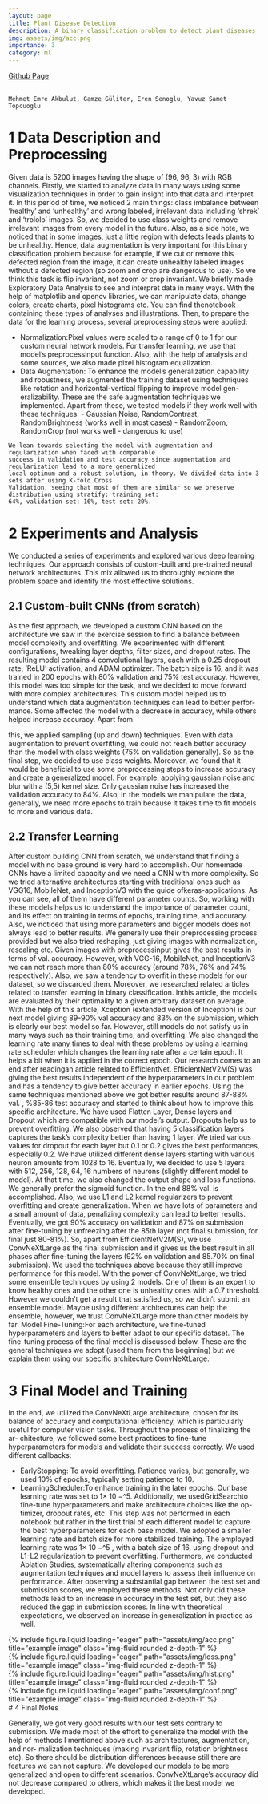```yaml
---
layout: page
title: Plant Disease Detection
description: A binary classification problem to detect plant diseases
img: assets/img/acc.png
importance: 3
category: ml
---
```

<a href="https://github.com/mehmetemreakbulut/plant-health-binary-classification">Github Page</a>
<br><br>

```
Mehmet Emre Akbulut, Gamze Güliter, Eren Senoglu, Yavuz Samet Topcuoglu
```
# 1 Data Description and Preprocessing

Given data is 5200 images having the shape of (96, 96, 3) with RGB channels. Firstly, we started to analyze
data in many ways using some visualization techniques in order to gain insight into that data and interpret it.
In this period of time, we noticed 2 main things: class imbalance between ‘healthy’ and ‘unhealthy’ and wrong
labeled, irrelevant data including ‘shrek’ and ‘trololo’ images. So, we decided to use class weights and remove
irrelevant images from every model in the future. Also, as a side note, we noticed that in some images, just
a little region with defects leads plants to be unhealthy. Hence, data augmentation is very important for this
binary classification problem because for example, if we cut or remove this defected region from the image, it
can create unhealthy labeled images without a defected region (so zoom and crop are dangerous to use). So we
think this task is flip invariant, not zoom or crop invariant. We briefly made Exploratory Data Analysis to see
and interpret data in many ways. With the help of matplotlib and opencv libraries, we can manipulate data,
change colors, create charts, pixel histograms etc. You can find thenotebook containing these types of analyses
and illustrations.
Then, to prepare the data for the learning process, several preprocessing steps were applied:

- Normalization:Pixel values were scaled to a range of 0 to 1 for our custom neural network models. For
    transfer learning, we use that model’s preprocessinput function. Also, with the help of analysis and some
    sources, we also made pixel histogram equalization.
- Data Augmentation: To enhance the model’s generalization capability and robustness, we augmented
    the training dataset using techniques like rotation and horizontal-vertical flipping to improve model gen-
    eralizability. These are the safe augmentation techniques we implemented. Apart from these, we tested
    models if they work well with these techniques:
       - Gaussian Noise, RandomContrast, RandomBrightness (works well in most cases)
       - RandomZoom, RandomCrop (not works well - dangerous to use)

```
We lean towards selecting the model with augmentation and regularization when faced with comparable
success in validation and test accuracy since augmentation and regularization lead to a more generalized
local optimum and a robust solution, in theory. We divided data into 3 sets after using K-fold Cross
Validation, seeing that most of them are similar so we preserve distribution using stratify: training set:
64%, validation set: 16%, test set: 20%.
```
# 2 Experiments and Analysis

We conducted a series of experiments and explored various deep learning techniques. Our approach consists
of custom-built and pre-trained neural network architectures. This mix allowed us to thoroughly explore the
problem space and identify the most effective solutions.

## 2.1 Custom-built CNNs (from scratch)

As the first approach, we developed a custom CNN based on the architecture we saw in the exercise session
to find a balance between model complexity and overfitting. We experimented with different configurations,
tweaking layer depths, filter sizes, and dropout rates. The resulting model contains 4 convolutional layers, each
with a 0.25 dropout rate, ’ReLU’ activation, and ADAM optimizer. The batch size is 16, and it was trained in
200 epochs with 80% validation and 75% test accuracy. However, this model was too simple for the task, and
we decided to move forward with more complex architectures.
This custom model helped us to understand which data augmentation techniques can lead to better perfor-
mance. Some affected the model with a decrease in accuracy, while others helped increase accuracy. Apart from


this, we applied sampling (up and down) techniques. Even with data augmentation to prevent overfitting, we
could not reach better accuracy than the model with class weights (75% on validation generally). So as the final
step, we decided to use class weights. Moreover, we found that it would be beneficial to use some preprocessing
steps to increase accuracy and create a generalized model. For example, applying gaussian noise and blur with
a (5,5) kernel size. Only gaussian noise has increased the validation accuracy to 84%. Also, in the models we
manipulate the data, generally, we need more epochs to train because it takes time to fit models to more and
various data.

## 2.2 Transfer Learning

After custom building CNN from scratch, we understand that finding a model with no base ground is very hard
to accomplish. Our homemade CNNs have a limited capacity and we need a CNN with more complexity. So we
tried alternative architectures starting with traditional ones such as VGG16, MobileNet, and InceptionV3 with
the guide ofkeras-applications. As you can see, all of them have different parameter counts. So, working with
these models helps us to understand the importance of parameter count, and its effect on training in terms of
epochs, training time, and accuracy. Also, we noticed that using more parameters and bigger models does not
always lead to better results. We generally use their preprocessing process provided but we also tried reshaping,
just giving images with normalization, rescaling etc. Given images with preprocessinput gives the best results
in terms of val. accuracy. However, with VGG-16, MobileNet, and InceptionV3 we can not reach more than
80% accuracy (around 78%, 76% and 74% respectively). Also, we saw a tendency to overfit in these models
for our dataset, so we discarded them. Moreover, we researched related articles related to transfer learning in
binary classification. Inthis article, the models are evaluated by their optimality to a given arbitrary dataset
on average. With the help of this article, Xception (extended version of Inception) is our next model giving
89-90% val accuracy and 83% on the submission, which is clearly our best model so far. However, still models
do not satisfy us in many ways such as their training time, and overfitting. We also changed the learning rate
many times to deal with these problems by using a learning rate scheduler which changes the learning rate after
a certain epoch. It helps a bit when it is applied in the correct epoch. Our research comes to an end after
readingan article related to EfficientNet. EfficientNetV2M(S) was giving the best results independent of the
hyperparameters in our problem and has a tendency to give better accuracy in earlier epochs. Using the same
techniques mentioned above we got better results around 87-88% val. , %85-86 test accuracy and started to
think about how to improve this specific architecture. We have used Flatten Layer, Dense layers and Dropout
which are compatible with our model’s output. Dropouts help us to prevent overfitting. We also observed that
having 5 classification layers captures the task’s complexity better than having 1 layer. We tried various values
for dropout for each layer but 0.1 or 0.2 gives the best performances, especially 0.2. We have utilized different
dense layers starting with various neuron amounts from 1028 to 16. Eventually, we decided to use 5 layers with
512, 256, 128, 64, 16 numbers of neurons (slightly different model to model). At that time, we also changed the
output shape and loss functions. We generally prefer the sigmoid function. In the end 88% val. is accomplished.
Also, we use L1 and L2 kernel regularizers to prevent overfitting and create generalization. When we have lots
of parameters and a small amount of data, penalizing complexity can lead to better results. Eventually, we
got 90% accuracy on validation and 87% on submission after fine-tuning by unfreezing after the 85th layer (not
final submission, for final just 80-81%). So, apart from EfficientNetV2M(S), we use ConvNeXtLarge as the final
submission and it gives us the best result in all phases after fine-tuning the layers (92% on validation and 85.70%
on final submission). We used the techniques above because they still improve performance for this model. With
the power of ConvNeXtLarge, we tried some ensemble techniques by using 2 models. One of them is an expert
to know healthy ones and the other one is unhealthy ones with a 0.7 threshold. However we couldn’t get a
result that satisfied us, so we didn’t submit an ensemble model. Maybe using different architectures can help
the ensemble, however, we trust ConvNeXtLarge more than other models by far.
Model Fine-Tuning:For each architecture, we fine-tuned hyperparameters and layers to better adapt to our
specific dataset. The fine-tuning process of the final model is discussed below. These are the general techniques
we adopt (used them from the beginning) but we explain them using our specific architecture ConvNeXtLarge.


# 3 Final Model and Training

In the end, we utilized the ConvNeXtLarge architecture, chosen for its balance of accuracy and computational
efficiency, which is particularly useful for computer vision tasks. Throughout the process of finalizing the ar-
chitecture, we followed some best practices to fine-tune hyperparameters for models and validate their success
correctly.
We used different callbacks:

- EarlyStopping: To avoid overfitting. Patience varies, but generally, we used 10% of epochs, typically
    setting patience to 10.
- LearningScheduler:To enhance training in the later epochs. Our base learning rate was set to 1× 10 −^5.
    Additionally, we usedGridSearchto fine-tune hyperparameters and make architecture choices like the op-
timizer, dropout rates, etc. This step was not performed in each notebook but rather in the first trial of each
different model to capture the best hyperparameters for each base model.
We adopted a smaller learning rate and batch size for more stabilized training. The employed learning rate
was 1× 10 −^5 , with a batch size of 16, using dropout and L1-L2 regularization to prevent overfitting. Furthermore,
we conducted Ablation Studies, systematically altering components such as augmentation techniques and model
layers to assess their influence on performance. After observing a substantial gap between the test set and
submission scores, we employed these methods. Not only did these methods lead to an increase in accuracy
in the test set, but they also reduced the gap in submission scores. In line with theoretical expectations, we
observed an increase in generalization in practice as well.

<div class="row">
    <div class="col-sm mt-3 mt-md-0">
        {% include figure.liquid loading="eager" path="assets/img/acc.png" title="example image" class="img-fluid rounded z-depth-1" %}
    </div>
    <div class="col-sm mt-3 mt-md-0">
        {% include figure.liquid loading="eager" path="assets/img/loss.png" title="example image" class="img-fluid rounded z-depth-1" %}
    </div>

</div>
<div class="row">
    <div class="col-sm mt-3 mt-md-0">
        {% include figure.liquid loading="eager" path="assets/img/hist.png" title="example image" class="img-fluid rounded z-depth-1" %}
    </div>
    <div class="col-sm mt-3 mt-md-0">
        {% include figure.liquid loading="eager" path="assets/img/conf.png" title="example image" class="img-fluid rounded z-depth-1" %}
    </div>
</div>
# 4 Final Notes

Generally, we got very good results with our test sets contrary to submission. We made most of the effort to
generalize the model with the help of methods I mentioned above such as architectures, augmentation, and nor-
malization techniques (making invariant flip, rotation brightness etc). So there should be distribution differences
because still there are features we can not capture. We developed our models to be more generalized and open
to different scenarios. ConvNeXtLarge’s accuracy did not decrease compared to others, which makes it the best
model we developed.
